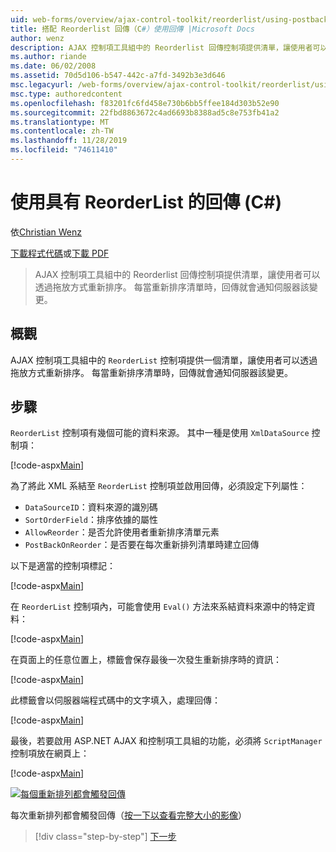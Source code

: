 ```yaml
---
uid: web-forms/overview/ajax-control-toolkit/reorderlist/using-postbacks-with-reorderlist-cs
title: 搭配 Reorderlist 回傳（C#）使用回傳 |Microsoft Docs
author: wenz
description: AJAX 控制項工具組中的 Reorderlist 回傳控制項提供清單，讓使用者可以透過拖放方式重新排序。 每當重新排列清單時，就會有 po 。
ms.author: riande
ms.date: 06/02/2008
ms.assetid: 70d5d106-b547-442c-a7fd-3492b3e3d646
msc.legacyurl: /web-forms/overview/ajax-control-toolkit/reorderlist/using-postbacks-with-reorderlist-cs
msc.type: authoredcontent
ms.openlocfilehash: f83201fc6fd458e730b6bb5ffee184d303b52e90
ms.sourcegitcommit: 22fbd8863672c4ad6693b8388ad5c8e753fb41a2
ms.translationtype: MT
ms.contentlocale: zh-TW
ms.lasthandoff: 11/28/2019
ms.locfileid: "74611410"
---
```

# <a name="using-postbacks-with-reorderlist-c"></a>使用具有 ReorderList 的回傳 (C#)

依[Christian Wenz](https://github.com/wenz)

[下載程式代碼](https://download.microsoft.com/download/9/3/f/93f8daea-bebd-4821-833b-95205389c7d0/ReorderList4.cs.zip)或[下載 PDF](https://download.microsoft.com/download/2/d/c/2dc10e34-6983-41d4-9c08-f78f5387d32b/reorderlist4CS.pdf)

> AJAX 控制項工具組中的 Reorderlist 回傳控制項提供清單，讓使用者可以透過拖放方式重新排序。 每當重新排序清單時，回傳就會通知伺服器該變更。

## <a name="overview"></a>概觀

AJAX 控制項工具組中的 `ReorderList` 控制項提供一個清單，讓使用者可以透過拖放方式重新排序。 每當重新排序清單時，回傳就會通知伺服器該變更。

## <a name="steps"></a>步驟

`ReorderList` 控制項有幾個可能的資料來源。 其中一種是使用 `XmlDataSource` 控制項：

[!code-aspx[Main](using-postbacks-with-reorderlist-cs/samples/sample1.aspx)]

為了將此 XML 系結至 `ReorderList` 控制項並啟用回傳，必須設定下列屬性：

- `DataSourceID`：資料來源的識別碼
- `SortOrderField`：排序依據的屬性
- `AllowReorder`：是否允許使用者重新排序清單元素
- `PostBackOnReorder`：是否要在每次重新排列清單時建立回傳

以下是適當的控制項標記：

[!code-aspx[Main](using-postbacks-with-reorderlist-cs/samples/sample2.aspx)]

在 `ReorderList` 控制項內，可能會使用 `Eval()` 方法來系結資料來源中的特定資料：

[!code-aspx[Main](using-postbacks-with-reorderlist-cs/samples/sample3.aspx)]

在頁面上的任意位置上，標籤會保存最後一次發生重新排序時的資訊：

[!code-aspx[Main](using-postbacks-with-reorderlist-cs/samples/sample4.aspx)]

此標籤會以伺服器端程式碼中的文字填入，處理回傳：

[!code-aspx[Main](using-postbacks-with-reorderlist-cs/samples/sample5.aspx)]

最後，若要啟用 ASP.NET AJAX 和控制項工具組的功能，必須將 `ScriptManager` 控制項放在網頁上：

[!code-aspx[Main](using-postbacks-with-reorderlist-cs/samples/sample6.aspx)]

[![每個重新排列都會觸發回傳](using-postbacks-with-reorderlist-cs/_static/image2.png)](using-postbacks-with-reorderlist-cs/_static/image1.png)

每次重新排列都會觸發回傳（[按一下以查看完整大小的影像](using-postbacks-with-reorderlist-cs/_static/image3.png)）

> [!div class="step-by-step"]
> [下一步](drag-and-drop-via-reorderlist-cs.md)

